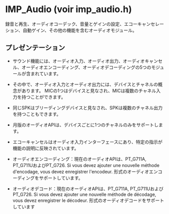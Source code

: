 # IMP_Audio (voir imp_audio.h)

録音と再生、オーディオコーデック、音量とゲインの設定、エコーキャンセレーション、自動ゲイン、その他の機能を含むオーディオモジュール。

## プレゼンテーション
* サウンド機能には、オーディオ入力、オーディオ出力、オーディオキャンセル、オーディオエンコーディング、オーディオデコーディングの5つのモジュールが含まれています。


 * その中で、オーディオ入力とオーディオ出力には、デバイスとチャネルの概念があります。 MICの1つはデバイスと見なされ、MICは複数のチャネル入力を持つことができます。


 * 同じSPKはブリーディングデバイスと見なされ、SPKは複数のチャネル出力を持つこともできます。


 * 月版のオーディオAPIは、デバイスごとに1つのチャネルのみをサポートします。


 * エコーキャンセルはオーディオ入力インターフェースにあり、特定の指示が機能の説明に反映されています。


 * オーディオエンコーディング：現在のオーディオAPIは、PT_G711A, PT_G711UおよびPT_G726. Si vous devez ajouter une nouvelle méthode d'encodage, vous devez enregistrer l'encodeur.
   形式のオーディオエンコーディングをサポートしています。

   

 * オーディオデコード：現在のオーディオAPIは、PT_G711A, PT_G711UおよびPT_G726. Si vous devez ajouter une nouvelle méthode de décodage, vous devez enregistrer le décodeur.
   形式のオーディオデコードをサポートしています

   

